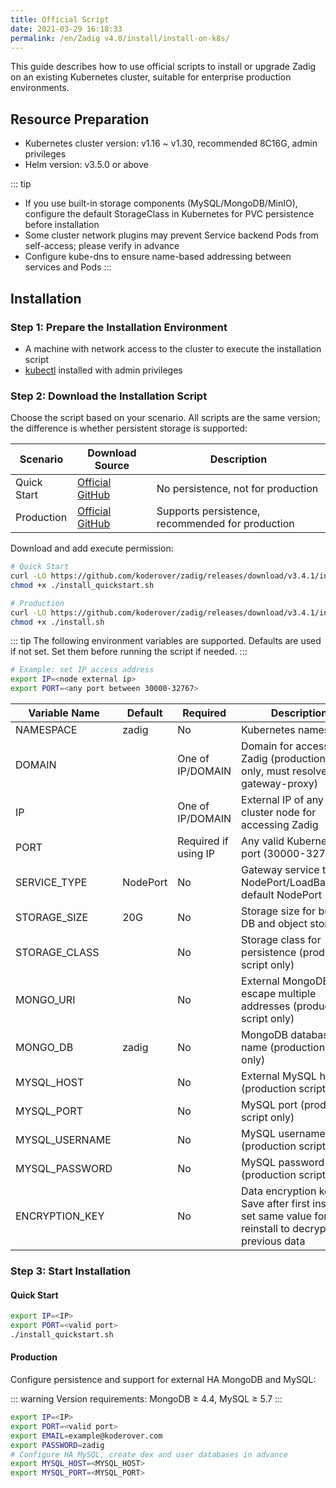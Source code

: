 ```yaml
---
title: Official Script
date: 2021-03-29 16:18:33
permalink: /en/Zadig v4.0/install/install-on-k8s/
---
```


This guide describes how to use official scripts to install or upgrade Zadig on an existing Kubernetes cluster, suitable for enterprise production environments.

## Resource Preparation

- Kubernetes cluster version: v1.16 ~ v1.30, recommended 8C16G, admin privileges
- Helm version: v3.5.0 or above

::: tip
- If you use built-in storage components (MySQL/MongoDB/MinIO), configure the default StorageClass in Kubernetes for PVC persistence before installation
- Some cluster network plugins may prevent Service backend Pods from self-access; please verify in advance
- Configure kube-dns to ensure name-based addressing between services and Pods
:::

## Installation

### Step 1: Prepare the Installation Environment

- A machine with network access to the cluster to execute the installation script
- [kubectl](https://kubernetes.io/docs/tasks/tools/) installed with admin privileges

### Step 2: Download the Installation Script

Choose the script based on your scenario. All scripts are the same version; the difference is whether persistent storage is supported:

| Scenario      | Download Source | Description |
|--------------|-----------------|-------------|
| Quick Start  | [Official](https://download.koderover.com/install?type=quickstart)<br>[GitHub](https://github.com/koderover/zadig/releases/download/v3.4.1/install_quickstart.sh) | No persistence, not for production |
| Production   | [Official](https://download.koderover.com/install?type=standard)<br>[GitHub](https://github.com/koderover/zadig/releases/download/v3.4.1/install.sh) | Supports persistence, recommended for production |

Download and add execute permission:

```bash
# Quick Start
curl -LO https://github.com/koderover/zadig/releases/download/v3.4.1/install_quickstart.sh
chmod +x ./install_quickstart.sh

# Production
curl -LO https://github.com/koderover/zadig/releases/download/v3.4.1/install.sh
chmod +x ./install.sh
```

::: tip
The following environment variables are supported. Defaults are used if not set. Set them before running the script if needed.
:::

```bash
# Example: set IP access address
export IP=<node external ip>
export PORT=<any port between 30000-32767>
```

| Variable Name   | Default   | Required | Description |
|-----------------|-----------|----------|-------------|
| NAMESPACE       | zadig     | No       | Kubernetes namespace |
| DOMAIN          |           | One of IP/DOMAIN | Domain for accessing Zadig (production script only, must resolve to gateway-proxy) |
| IP              |           | One of IP/DOMAIN | External IP of any cluster node for accessing Zadig |
| PORT            |           | Required if using IP | Any valid Kubernetes port (30000-32767) |
| SERVICE_TYPE    | NodePort  | No       | Gateway service type: NodePort/LoadBalancer, default NodePort |
| STORAGE_SIZE    | 20G       | No       | Storage size for built-in DB and object storage |
| STORAGE_CLASS   |           | No       | Storage class for persistence (production script only) |
| MONGO_URI       |           | No       | External MongoDB URI, escape multiple addresses (production script only) |
| MONGO_DB        | zadig     | No       | MongoDB database name (production script only) |
| MYSQL_HOST      |           | No       | External MySQL host (production script only) |
| MYSQL_PORT      |           | No       | MySQL port (production script only) |
| MYSQL_USERNAME  |           | No       | MySQL username (production script only) |
| MYSQL_PASSWORD  |           | No       | MySQL password (production script only) |
| ENCRYPTION_KEY  |           | No       | Data encryption key. Save after first install; set same value for reinstall to decrypt previous data |

### Step 3: Start Installation

#### Quick Start

```bash
export IP=<IP>
export PORT=<valid port>
./install_quickstart.sh
```

#### Production

Configure persistence and support for external HA MongoDB and MySQL:

::: warning
Version requirements: MongoDB ≥ 4.4, MySQL ≥ 5.7
:::

```bash
export IP=<IP>
export PORT=<valid port>
export EMAIL=example@koderover.com
export PASSWORD=zadig
# Configure HA MySQL, create dex and user databases in advance
export MYSQL_HOST=<MYSQL_HOST>
export MYSQL_PORT=<MYSQL_PORT>
```